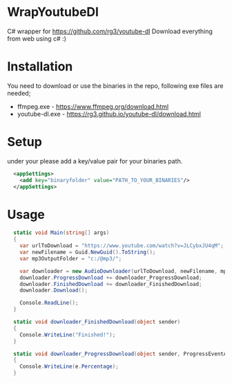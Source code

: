 # WrapYoutubeDl
C# wrapper for https://github.com/rg3/youtube-dl 
Download everything from web using c# :)

# Installation
You need to download or use the binaries in the repo, following exe files are needed;

* ffmpeg.exe  - https://www.ffmpeg.org/download.html
* youtube-dl.exe   - https://rg3.github.io/youtube-dl/download.html

# Setup

under your <appSettings> please add a key/value pair for your binaries path.
```xml
  <appSettings>
    <add key="binaryfolder" value="PATH_TO_YOUR_BINARIES"/>
  </appSettings>
```  
# Usage
```c#
  static void Main(string[] args)
  {
    var urlToDownload = "https://www.youtube.com/watch?v=JLCybxJU4qM";
    var newFilename = Guid.NewGuid().ToString();
    var mp3OutputFolder = "c:/@mp3/";

    var downloader = new AudioDownloader(urlToDownload, newFilename, mp3OutputFolder);
    downloader.ProgressDownload += downloader_ProgressDownload;
    downloader.FinishedDownload += downloader_FinishedDownload;
    downloader.Download();

    Console.ReadLine();
  }

  static void downloader_FinishedDownload(object sender)
  {
    Console.WriteLine("Finished!");
  }

  static void downloader_ProgressDownload(object sender, ProgressEventArgs e)
  {
    Console.WriteLine(e.Percentage);
  }
```
